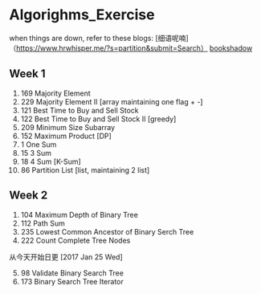 # Algorighms_Exercise

when things are down, refer to these blogs:
[细语呢喃]（https://www.hrwhisper.me/?s=partition&submit=Search）
[bookshadow](http://bookshadow.com/leetcode/)

## Week 1
1. 169 Majority Element
2. 229 Majority Element II [array maintaining one flag + -]
3. 121 Best Time to Buy and Sell Stock
4. 122 Best Time to Buy and Sell Stock II [greedy]
5. 209 Minimum Size Subarray
6. 152 Maximum Product [DP]
7. 1 One Sum
8. 15 3 Sum
9. 18 4 Sum [K-Sum]
10. 86 Partition List [list, maintaining 2 list]

## Week 2
1. 104 Maximum Depth of Binary Tree
2. 112 Path Sum
3. 235 Lowest Common Ancestor of Binary Serch Tree
4. 222 Count Complete Tree Nodes

从今天开始日更
[2017 Jan 25 Wed]

5. 98 Validate Binary Search Tree
6. 173 Binary Search Tree Iterator
